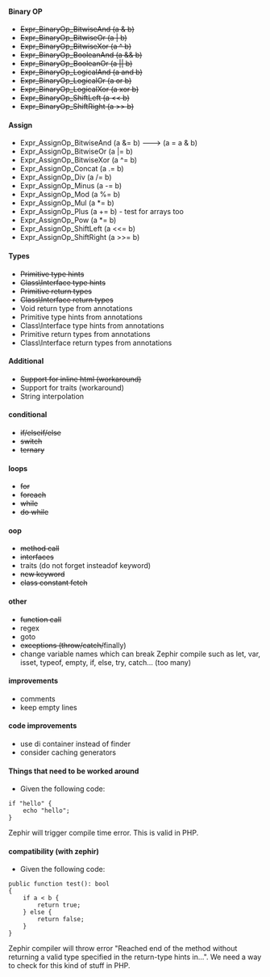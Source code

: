 #### Binary OP
- ~~Expr_BinaryOp_BitwiseAnd (a & b)~~
- ~~Expr_BinaryOp_BitwiseOr (a | b)~~
- ~~Expr_BinaryOp_BitwiseXor (a ^ b)~~
- ~~Expr_BinaryOp_BooleanAnd (a && b)~~
- ~~Expr_BinaryOp_BooleanOr (a || b)~~
- ~~Expr_BinaryOp_LogicalAnd (a and b)~~
- ~~Expr_BinaryOp_LogicalOr (a or b)~~
- ~~Expr_BinaryOp_LogicalXor (a xor b)~~
- ~~Expr_BinaryOp_ShiftLeft (a << b)~~
- ~~Expr_BinaryOp_ShiftRight (a >> b)~~

#### Assign
- Expr_AssignOp_BitwiseAnd (a &= b) ---> (a = a & b)
- Expr_AssignOp_BitwiseOr (a |= b)
- Expr_AssignOp_BitwiseXor (a ^= b)
- Expr_AssignOp_Concat (a .= b)
- Expr_AssignOp_Div (a /= b)
- Expr_AssignOp_Minus (a -= b)
- Expr_AssignOp_Mod (a %= b)
- Expr_AssignOp_Mul (a *= b)
- Expr_AssignOp_Plus (a += b) - test for arrays too
- Expr_AssignOp_Pow (a *= b)
- Expr_AssignOp_ShiftLeft (a <<= b)
- Expr_AssignOp_ShiftRight (a >>= b)

#### Types

- ~~Primitive type hints~~
- ~~Class\Interface type hints~~
- ~~Primitive return types~~
- ~~Class\Interface return types~~
- Void return type from annotations
- Primitive type hints from annotations
- Class\Interface type hints from annotations
- Primitive return types from annotations
- Class\Interface return types from annotations

#### Additional

- ~~Support for inline html (workaround)~~
- Support for traits (workaround)
- String interpolation


#### conditional

- ~~if/elseif/else~~
- ~~switch~~
- ~~ternary~~


#### loops
- ~~for~~
- ~~foreach~~
- ~~while~~
- ~~do while~~

#### oop
- ~~method call~~
- ~~interfaces~~
- traits (do not forget insteadof keyword)
- ~~new keyword~~
- ~~class constant fetch~~

#### other
- ~~function call~~
- regex
- goto
- ~~exceptions (throw/catch/~~finally)
- change variable names which can break Zephir compile such as let, var, isset, typeof, empty, if, else, try, catch... (too many)

#### improvements
- comments
- keep empty lines

#### code improvements
- use di container instead of finder
- consider caching generators


#### Things that need to be worked around
- Given the following code:

```Zephir
if "hello" {
    echo "hello";
}
```

Zephir will trigger compile time error. This is valid in PHP.


#### compatibility (with zephir)

- Given the following code:

```Zephir
public function test(): bool
{
    if a < b {
        return true;
    } else {
        return false;
    }
}
```

Zephir compiler will throw error "Reached end of the method without returning a valid type specified in the return-type hints in...".
We need a way to check for this kind of stuff in PHP.

